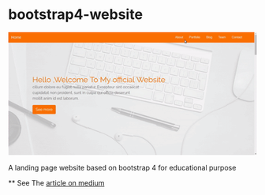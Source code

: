 # bootstrap4-website

![preview](images/scroll-eff.gif)

A landing page website based on bootstrap 4 for educational purpose 

** See The [article on medium ](https://medium.com/@hayanisaid1995/learn-bootstrap-4-in-30-minute-by-building-a-landing-page-website-guide-for-beginners-f64e03833f33) 
